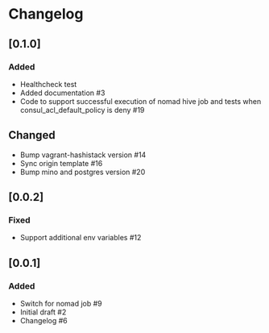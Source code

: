 # Changelog

## [0.1.0]

### Added

- Healthcheck test
- Added documentation #3
- Code to support successful execution of nomad hive job and tests when consul_acl_default_policy is deny #19

## Changed

- Bump vagrant-hashistack version #14
- Sync origin template #16
- Bump mino and postgres version #20

## [0.0.2]

### Fixed

- Support additional env variables #12

## [0.0.1]

### Added

- Switch for nomad job #9
- Initial draft #2
- Changelog #6